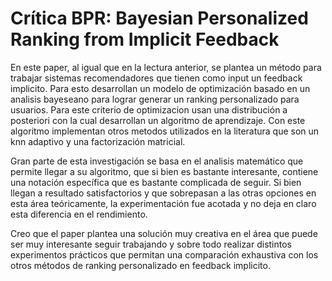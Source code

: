 ﻿# Crítica BPR: Bayesian Personalized Ranking from Implicit Feedback

En este paper, al igual que en la lectura anterior, se plantea un método para trabajar sistemas recomendadores que tienen como input un feedback implicito. Para esto desarrollan un modelo de optimización basado en un analisis bayeseano para lograr generar un ranking personalizado para usuarios. Para este criterio de optimizacion usan una distribución a posteriori con la cual desarrollan un algoritmo de aprendizaje. Con este algoritmo implementan otros metodos utilizados en la literatura que son un knn adaptivo y una factorización matricial.

Gran parte de esta investigación se basa en el analisis matemático que permite llegar a su algoritmo, que si bien es bastante interesante, contiene una notación específica que es bastante complicada de seguir. Si bien llegan a resultado satisfactorios y que sobrepasan a las otras opciones en esta área teóricamente, la experimentación fue acotada y no deja en claro esta diferencia en el rendimiento.

Creo que el paper plantea una solución muy creativa en el área que puede ser muy interesante seguir trabajando y sobre todo realizar distintos experimentos prácticos que permitan una comparación exhaustiva con los otros métodos de ranking personalizado en feedback implicito.
